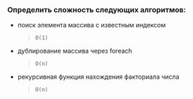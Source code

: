 ### Определить сложность следующих алгоритмов:

-   поиск элемента массива с известным индексом
    > `O(1)`
-   дублирование массива через foreach
    > `O(n)`
-   рекурсивная функция нахождения факториала числа
    > `O(n)`
